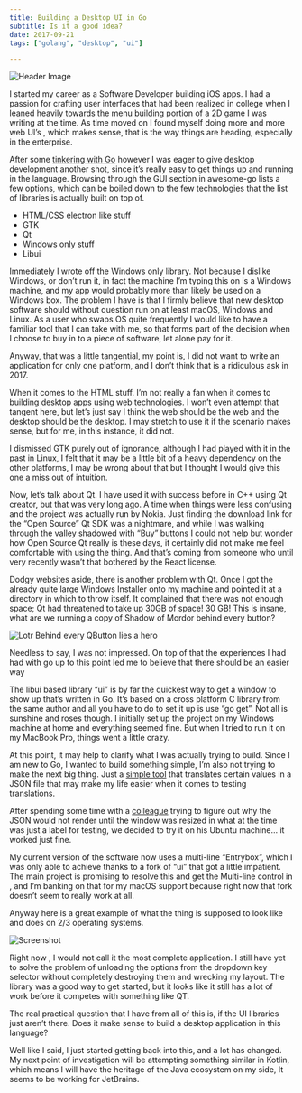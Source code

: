 ```yaml
---
title: Building a Desktop UI in Go
subtitle: Is it a good idea?
date: 2017-09-21
tags: ["golang", "desktop", "ui"]

---
```

![Header Image](/img/go-desktop-ui-1.jpeg)

I started my career as a Software Developer building iOS apps. I had a passion for crafting user interfaces that had been realized in college when I leaned heavily towards the menu building portion of a 2D game I was writing at the time. As time moved on I found myself doing more and more web UI’s , which makes sense, that is the way things are heading, especially in the enterprise.

After some [tinkering with Go](https://medium.com/from-the-couch/adventures-in-go-ba217c29b51d) however I was eager to give desktop development another shot, since it’s really easy to get things up and running in the language. Browsing through the GUI section in awesome-go lists a few options, which can be boiled down to the few technologies that the list of libraries is actually built on top of.

- HTML/CSS electron like stuff
- GTK
- Qt
- Windows only stuff
- Libui

Immediately I wrote off the Windows only library. Not because I dislike Windows, or don’t run it, in fact the machine I’m typing this on is a Windows machine, and my app would probably more than likely be used on a Windows box. The problem I have is that I firmly believe that new desktop software should without question run on at least macOS, Windows and Linux. As a user who swaps OS quite frequently I would like to have a familiar tool that I can take with me, so that forms part of the decision when I choose to buy in to a piece of software, let alone pay for it.

Anyway, that was a little tangential, my point is, I did not want to write an application for only one platform, and I don’t think that is a ridiculous ask in 2017.

When it comes to the HTML stuff. I’m not really a fan when it comes to building desktop apps using web technologies. I won’t even attempt that tangent here, but let’s just say I think the web should be the web and the desktop should be the desktop. I may stretch to use it if the scenario makes sense, but for me, in this instance, it did not.

I dismissed GTK purely out of ignorance, although I had played with it in the past in Linux, I felt that it may be a little bit of a heavy dependency on the other platforms, I may be wrong about that but I thought I would give this one a miss out of intuition.

Now, let’s talk about Qt. I have used it with success before in C++ using Qt creator, but that was very long ago. A time when things were less confusing and the project was actually run by Nokia. Just finding the download link for the “Open Source” Qt SDK was a nightmare, and while I was walking through the valley shadowed with “Buy” buttons I could not help but wonder how Open Source Qt really is these days, it certainly did not make me feel comfortable with using the thing. And that’s coming from someone who until very recently wasn’t that bothered by the React license.

Dodgy websites aside, there is another problem with Qt. Once I got the already quite large Windows Installer onto my machine and pointed it at a directory in which to throw itself. It complained that there was not enough space; Qt had threatened to take up 30GB of space! 30 GB! This is insane, what are we running a copy of Shadow of Mordor behind every button?


>
![Lotr](/img/go-desktop-ui-2.jpeg)
Behind every QButton lies a hero


Needless to say, I was not impressed. On top of that the experiences I had had with go up to this point led me to believe that there should be an easier way

The libui based library “ui” is by far the quickest way to get a window to show up that’s written in Go. It’s based on a cross platform C library from the same author and all you have to do to set it up is use “go get”. Not all is sunshine and roses though. I initially set up the project on my Windows machine at home and everything seemed fine. But when I tried to run it on my MacBook Pro, things went a little crazy.

At this point, it may help to clarify what I was actually trying to build. Since I am new to Go, I wanted to build something simple, I’m also not trying to make the next big thing. Just a [simple tool](https://github.com/divanvisagie/json-translator) that translates certain values in a JSON file that may make my life easier when it comes to testing translations.

After spending some time with a [colleague](https://medium.com/@stvndall) trying to figure out why the JSON would not render until the window was resized in what at the time was just a label for testing, we decided to try it on his Ubuntu machine… it worked just fine.

My current version of the software now uses a multi-line “Entrybox”, which I was only able to achieve thanks to a fork of “ui” that got a little impatient. The main project is promising to resolve this and get the Multi-line control in , and I’m banking on that for my macOS support because right now that fork doesn’t seem to really work at all.

Anyway here is a great example of what the thing is supposed to look like and does on 2/3 operating systems.

![Screenshot](/img/go-desktop-ui-3.png)

Right now , I would not call it the most complete application. I still have yet to solve the problem of unloading the options from the dropdown key selector without completely destroying them and wrecking my layout. The library was a good way to get started, but it looks like it still has a lot of work before it competes with something like QT.

The real practical question that I have from all of this is, if the UI libraries just aren’t there. Does it make sense to build a desktop application in this language?

Well like I said, I just started getting back into this, and a lot has changed. My next point of investigation will be attempting something similar in Kotlin, which means I will have the heritage of the Java ecosystem on my side, It seems to be working for JetBrains.